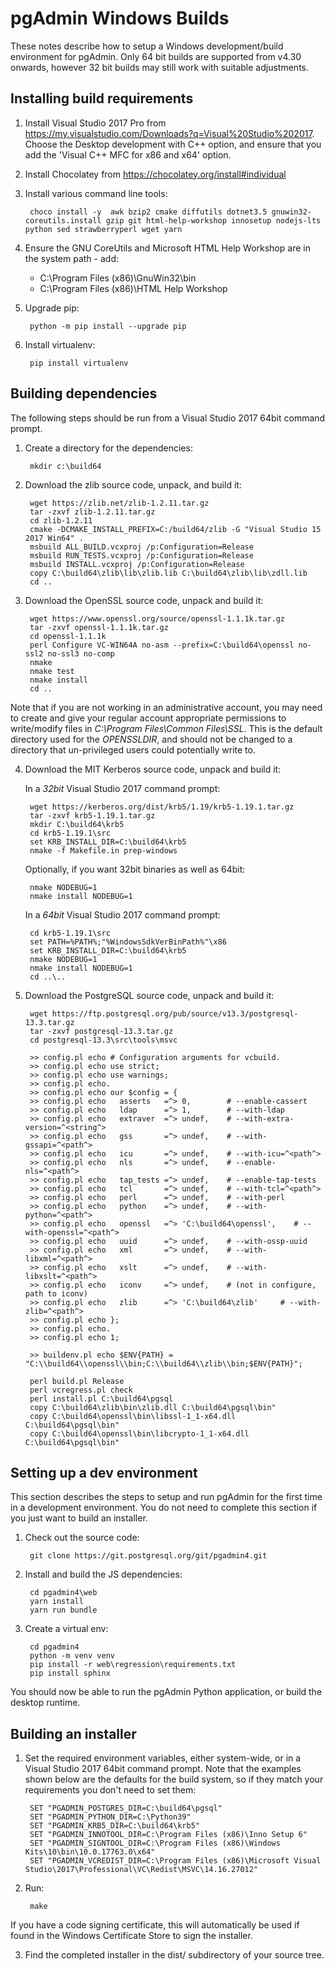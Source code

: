 ﻿# pgAdmin Windows Builds

These notes describe how to setup a Windows development/build environment for
pgAdmin. Only 64 bit builds are supported from v4.30 onwards, however 32 bit
builds may still work with suitable adjustments.

## Installing build requirements

1. Install Visual Studio 2017 Pro from https://my.visualstudio.com/Downloads?q=Visual%20Studio%202017.
    Choose the Desktop development with C++ option, and ensure that you add the
    'Visual C++ MFC for x86 and x64' option.

2. Install Chocolatey from https://chocolatey.org/install#individual

3. Install various command line tools:

        choco install -y  awk bzip2 cmake diffutils dotnet3.5 gnuwin32-coreutils.install gzip git html-help-workshop innosetup nodejs-lts python sed strawberryperl wget yarn

4. Ensure the GNU CoreUtils and Microsoft HTML Help Workshop are in the system path - add:

    * C:\Program Files (x86)\GnuWin32\bin
    * C:\Program Files (x86)\HTML Help Workshop
   

5. Upgrade pip:

        python -m pip install --upgrade pip

6. Install virtualenv:

        pip install virtualenv

## Building dependencies

The following steps should be run from a Visual Studio 2017 64bit command
prompt.

1. Create a directory for the dependencies:

        mkdir c:\build64

2. Download the zlib source code, unpack, and build it:

        wget https://zlib.net/zlib-1.2.11.tar.gz
        tar -zxvf zlib-1.2.11.tar.gz
        cd zlib-1.2.11
        cmake -DCMAKE_INSTALL_PREFIX=C:/build64/zlib -G "Visual Studio 15 2017 Win64" .
        msbuild ALL_BUILD.vcxproj /p:Configuration=Release
        msbuild RUN_TESTS.vcxproj /p:Configuration=Release
        msbuild INSTALL.vcxproj /p:Configuration=Release
        copy C:\build64\zlib\lib\zlib.lib C:\build64\zlib\lib\zdll.lib
        cd ..

3. Download the OpenSSL source code, unpack and build it:

        wget https://www.openssl.org/source/openssl-1.1.1k.tar.gz
        tar -zxvf openssl-1.1.1k.tar.gz
        cd openssl-1.1.1k
        perl Configure VC-WIN64A no-asm --prefix=C:\build64\openssl no-ssl2 no-ssl3 no-comp
        nmake
        nmake test
        nmake install
        cd ..

Note that if you are not working in an administrative account, you may need to
create and give your regular account appropriate permissions to write/modify
files in *C:\Program Files\Common Files\SSL*. This is the default directory used
for the *OPENSSLDIR*, and should not be changed to a directory that un-privileged
users could potentially write to.

4. Download the MIT Kerberos source code, unpack and build it:

   In a *32bit* Visual Studio 2017 command prompt:

        wget https://kerberos.org/dist/krb5/1.19/krb5-1.19.1.tar.gz
        tar -zxvf krb5-1.19.1.tar.gz
        mkdir C:\build64\krb5
        cd krb5-1.19.1\src
        set KRB_INSTALL_DIR=C:\build64\krb5
        nmake -f Makefile.in prep-windows

   Optionally, if you want 32bit binaries as well as 64bit:

        nmake NODEBUG=1
        nmake install NODEBUG=1

   In a *64bit* Visual Studio 2017 command prompt:

        cd krb5-1.19.1\src
        set PATH=%PATH%;"%WindowsSdkVerBinPath%"\x86
        set KRB_INSTALL_DIR=C:\build64\krb5
        nmake NODEBUG=1
        nmake install NODEBUG=1
        cd ..\..

5. Download the PostgreSQL source code, unpack and build it:

        wget https://ftp.postgresql.org/pub/source/v13.3/postgresql-13.3.tar.gz
        tar -zxvf postgresql-13.3.tar.gz
        cd postgresql-13.3\src\tools\msvc
        
        >> config.pl echo # Configuration arguments for vcbuild.
        >> config.pl echo use strict;
        >> config.pl echo use warnings;
        >> config.pl echo.
        >> config.pl echo our $config = {
        >> config.pl echo 	asserts   =^> 0,        # --enable-cassert
        >> config.pl echo 	ldap      =^> 1,        # --with-ldap
        >> config.pl echo 	extraver  =^> undef,    # --with-extra-version=^<string^>
        >> config.pl echo 	gss       =^> undef,    # --with-gssapi=^<path^>
        >> config.pl echo 	icu       =^> undef,    # --with-icu=^<path^>
        >> config.pl echo 	nls       =^> undef,    # --enable-nls=^<path^>
        >> config.pl echo 	tap_tests =^> undef,    # --enable-tap-tests
        >> config.pl echo 	tcl       =^> undef,    # --with-tcl=^<path^>
        >> config.pl echo 	perl      =^> undef,    # --with-perl
        >> config.pl echo 	python    =^> undef,    # --with-python=^<path^>
        >> config.pl echo 	openssl   =^> 'C:\build64\openssl',    # --with-openssl=^<path^>
        >> config.pl echo 	uuid      =^> undef,    # --with-ossp-uuid
        >> config.pl echo 	xml       =^> undef,    # --with-libxml=^<path^>
        >> config.pl echo 	xslt      =^> undef,    # --with-libxslt=^<path^>
        >> config.pl echo 	iconv     =^> undef,    # (not in configure, path to iconv)
        >> config.pl echo 	zlib      =^> 'C:\build64\zlib'     # --with-zlib=^<path^>
        >> config.pl echo };
        >> config.pl echo.
        >> config.pl echo 1;
        
        >> buildenv.pl echo $ENV{PATH} = "C:\\build64\\openssl\\bin;C:\\build64\\zlib\\bin;$ENV{PATH}";
        
        perl build.pl Release
        perl vcregress.pl check
        perl install.pl C:\build64\pgsql
        copy C:\build64\zlib\bin\zlib.dll C:\build64\pgsql\bin"
        copy C:\build64\openssl\bin\libssl-1_1-x64.dll C:\build64\pgsql\bin"
        copy C:\build64\openssl\bin\libcrypto-1_1-x64.dll C:\build64\pgsql\bin"

## Setting up a dev environment

This section describes the steps to setup and run pgAdmin for the first time in
a development environment. You do not need to complete this section if you just
want to build an installer.

1. Check out the source code:

        git clone https://git.postgresql.org/git/pgadmin4.git

2. Install and build the JS dependencies:

        cd pgadmin4\web
        yarn install
        yarn run bundle

3. Create a virtual env:

        cd pgadmin4
        python -m venv venv
        pip install -r web\regression\requirements.txt
        pip install sphinx

You should now be able to run the pgAdmin Python application, or build the
desktop runtime.

## Building an installer

1. Set the required environment variables, either system-wide, or in a Visual
Studio 2017 64bit command prompt. Note that the examples shown below are the
defaults for the build system, so if they match your requirements you don't
need to set them:

        SET "PGADMIN_POSTGRES_DIR=C:\build64\pgsql"
        SET "PGADMIN_PYTHON_DIR=C:\Python39"
        SET "PGADMIN_KRB5_DIR=C:\build64\krb5"
        SET "PGADMIN_INNOTOOL_DIR=C:\Program Files (x86)\Inno Setup 6"
        SET "PGADMIN_SIGNTOOL_DIR=C:\Program Files (x86)\Windows Kits\10\bin\10.0.17763.0\x64"
        SET "PGADMIN_VCREDIST_DIR=C:\Program Files (x86)\Microsoft Visual Studio\2017\Professional\VC\Redist\MSVC\14.16.27012"

2. Run:

        make

If you have a code signing certificate, this will automatically be used if
found in the Windows Certificate Store to sign the installer.

3. Find the completed installer in the dist/ subdirectory of your source tree.
